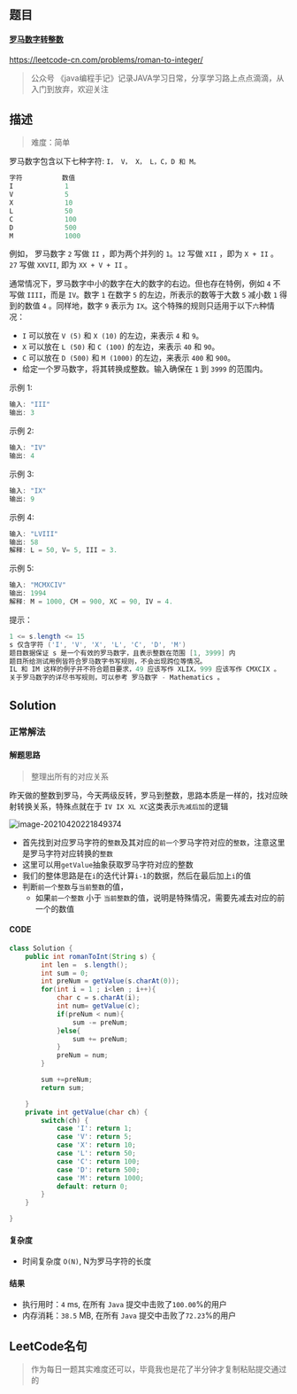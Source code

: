 





## 题目

#### [罗马数字转整数](https://leetcode-cn.com/problems/roman-to-integer/)



https://leetcode-cn.com/problems/roman-to-integer/



> 公众号 《java编程手记》记录JAVA学习日常，分享学习路上点点滴滴，从入门到放弃，欢迎关注



## 描述



> 难度：简单



罗马数字包含以下七种字符: `I， V， X， L，C，D 和 M。`



```java
字符          数值
I             1
V             5
X             10
L             50
C             100
D             500
M             1000
```



例如， 罗马数字 `2` 写做 `II` ，即为两个并列的 `1`。`12` 写做 `XII` ，即为 `X + II` 。 `27` 写做  `XXVII`, 即为 `XX + V + II` 。



通常情况下，罗马数字中小的数字在大的数字的右边。但也存在特例，例如 `4` 不写做 `IIII`，而是 `IV`。数字 `1` 在数字 `5` 的左边，所表示的数等于大数 `5` 减小数 `1` 得到的数值 `4` 。同样地，数字 `9` 表示为 `IX`。这个特殊的规则只适用于以下`六`种情况：



* `I` 可以放在 `V (5)` 和 `X (10)` 的左边，来表示 `4` 和 `9`。
* `X` 可以放在 `L (50)` 和 `C (100)` 的左边，来表示 `40` 和 `90`。 
* `C` 可以放在 `D (500)` 和 `M (1000)` 的左边，来表示 `400` 和 `900`。
* 给定一个罗马数字，将其转换成整数。输入确保在 `1` 到 `3999` 的范围内。

 

示例 1:

```java
输入: "III"
输出: 3
```



示例 2:

```java
输入: "IV"
输出: 4
```



示例 3:

```java
输入: "IX"
输出: 9
```



示例 4:

```java
输入: "LVIII"
输出: 58
解释: L = 50, V= 5, III = 3.
```



示例 5:

```java
输入: "MCMXCIV"
输出: 1994
解释: M = 1000, CM = 900, XC = 90, IV = 4.
```



提示：

```java
1 <= s.length <= 15
s 仅含字符 ('I', 'V', 'X', 'L', 'C', 'D', 'M')
题目数据保证 s 是一个有效的罗马数字，且表示整数在范围 [1, 3999] 内
题目所给测试用例皆符合罗马数字书写规则，不会出现跨位等情况。
IL 和 IM 这样的例子并不符合题目要求，49 应该写作 XLIX，999 应该写作 CMXCIX 。
关于罗马数字的详尽书写规则，可以参考 罗马数字 - Mathematics 。
```



## Solution



### 正常解法



#### 解题思路



> 整理出所有的对应关系



昨天做的整数到罗马，今天两级反转，罗马到整数，思路本质是一样的，找对应映射转换关系，特殊点就在于 `IV IX XL XC`这类表示`先减后加`的逻辑





![image-20210420221849374](https://i.loli.net/2021/04/20/wNpmrAJzqvWLRSt.png)



* 首先找到对应罗马字符的`整数`及其对应的`前一个`罗马字符对应的`整数`，注意这里是罗马字符对应转换的`整数`
* 这里可以用`getValue`抽象获取罗马字符对应的整数
* 我们的整体思路是在`i`的迭代计算`i-1`的数据，然后在最后加上`i`的值
* 判断`前一个整数`与`当前整数`的值，
  * 如果`前一个整数` 小于 `当前整数`的值，说明是特殊情况，需要先减去对应的前一个的数值



#### CODE

```java
class Solution {
    public int romanToInt(String s) {
        int len =  s.length();
        int sum = 0;
        int preNum = getValue(s.charAt(0));
        for(int i = 1 ; i<len ; i++){
            char c = s.charAt(i);
            int num= getValue(c);
            if(preNum < num){
                sum -= preNum;
            }else{
                sum += preNum;
            }
            preNum = num;
        }

        sum +=preNum;
        return sum;

    }
    private int getValue(char ch) {
        switch(ch) {
            case 'I': return 1;
            case 'V': return 5;
            case 'X': return 10;
            case 'L': return 50;
            case 'C': return 100;
            case 'D': return 500;
            case 'M': return 1000;
            default: return 0;
        }
    }

}
```



#### 复杂度



* 时间复杂度 `O(N)`, N为罗马字符的长度

  


#### 结果

* 执行用时：`4` ms, 在所有 `Java` 提交中击败了`100.00`%的用户
* 内存消耗：`38.5` MB, 在所有 `Java` 提交中击败了`72.23`%的用户



## LeetCode名句



> 作为每日一题其实难度还可以，毕竟我也是花了半分钟才复制粘贴提交通过的

